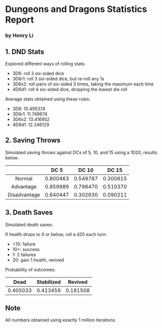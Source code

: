 # Dungeons and Dragons Statistics Report
### by Henry Li

## 1. DND Stats

Explored different ways of rolling stats:
- 3D6: roll 3 six-sided dice
- 3D6r1: roll 3 six-sided dice, but re-roll any 1s
- 3D6x2: roll pairs of six-sided 3 times, taking the maximum each time
- 4D6d1: roll 4 six-sided dice, dropping the lowest die roll

Average stats obtained using these rules:
- 3D6: 10.495374
- 3D6r1: 11.749674
- 3D6x2: 13.416952
- 4D6d1: 12.246129

## 2. Saving Throws

Simulated saving throws against DCs of 5, 10, and 15 using a 1D20, results below:

|              |   DC 5   |  DC 10   |  DC 15   |
| :----------: | :------: | :------: | :------: |
|    Normal    | 0.800463 | 0.549787 | 0.300615 |
|  Advantage   | 0.959989 | 0.798470 | 0.510370 |
| Disadvantage | 0.640447 | 0.302630 | 0.090211 |

## 3. Death Saves

Simulated death saves:

If health drops to 0 or below, roll a d20 each turn:
- <10:	failure
- 10+:	success
- 1:	2 failures
- 20:	gain 1 health, revived

Probability of outcomes:

|   Dead   | Stabilized | Revived  |
| :------: | :--------: | :------: |
| 0.405033 |  0.413459  | 0.181508 |

## Note

All numbers obtained using exactly 1 million iterations
